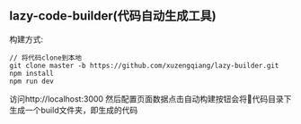 ## lazy-code-builder(代码自动生成工具)
构建方式:
```
// 将代码clone到本地
git clone master -b https://github.com/xuzengqiang/lazy-builder.git
npm install
npm run dev
```
访问http://localhost:3000
然后配置页面数据点击自动构建按钮会将代码目录下生成一个build文件夹，即生成的代码